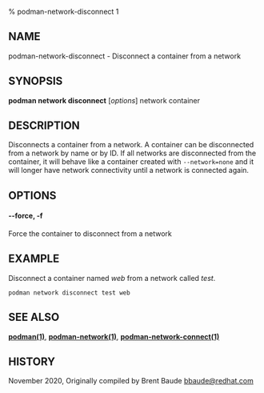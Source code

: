 % podman-network-disconnect 1

## NAME

podman\-network\-disconnect - Disconnect a container from a network

## SYNOPSIS

**podman network disconnect** [*options*] network container

## DESCRIPTION

Disconnects a container from a network. A container can be disconnected from a network by name or by ID.
If all networks are disconnected from the container, it will behave like a container created with `--network=none`
and it will longer have network connectivity until a network is connected again.

## OPTIONS

#### **--force**, **-f**

Force the container to disconnect from a network

## EXAMPLE

Disconnect a container named _web_ from a network called _test_.

```
podman network disconnect test web
```

## SEE ALSO

**[podman(1)](podman.md)**, **[podman-network(1)](podman-network.md)**, **[podman-network-connect(1)](podman-network-connect.md)**

## HISTORY

November 2020, Originally compiled by Brent Baude <bbaude@redhat.com>
